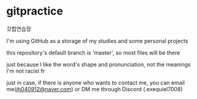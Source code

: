 # gitpractice

깃헙연습장

I'm using GitHub as a storage of my studies and some personal projects

this repository's default branch is 'master', so most files will be there

just because I like the word's shape and pronunciation, not the meanings I'm not racist fr

just in case, if there is anyone who wants to contact me, you can email me(jh040912@naver.com) or DM me through Discord (.exequiel7008)

